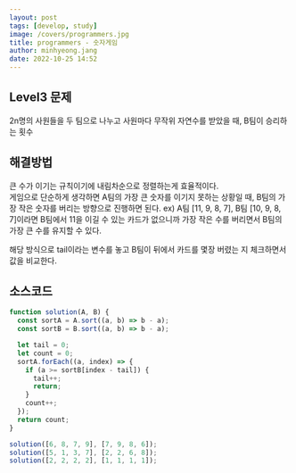 ```yaml
---
layout: post
tags: [develop, study]
image: /covers/programmers.jpg
title: programmers - 숫자게임
author: minhyeong.jang
date: 2022-10-25 14:52
---
```


## Level3 문제

2n명의 사원들을 두 팀으로 나누고 사원마다 무작위 자연수를 받았을 때, B팀이 승리하는 횟수

## 해결방법

큰 수가 이기는 규칙이기에 내림차순으로 정렬하는게 효율적이다.  
게임으로 단순하게 생각하면 A팀의 가장 큰 숫자를 이기지 못하는 상황일 때, B팀의 가장 작은 숫자를 버리는 방향으로 진행하면 된다.
ex) A팀 [11, 9, 8, 7], B팀 [10, 9, 8, 7]이라면 B팀에서 11을 이길 수 있는 카드가 없으니까 가장 작은 수를 버리면서 B팀의 가장 큰 수를 유지할 수 있다.

해당 방식으로 tail이라는 변수를 놓고 B팀이 뒤에서 카드를 몇장 버렸는 지 체크하면서 값을 비교한다.

## 소스코드

```js
function solution(A, B) {
  const sortA = A.sort((a, b) => b - a);
  const sortB = B.sort((a, b) => b - a);

  let tail = 0;
  let count = 0;
  sortA.forEach((a, index) => {
    if (a >= sortB[index - tail]) {
      tail++;
      return;
    }
    count++;
  });
  return count;
}

solution([6, 8, 7, 9], [7, 9, 8, 6]);
solution([5, 1, 3, 7], [2, 2, 6, 8]);
solution([2, 2, 2, 2], [1, 1, 1, 1]);
```
